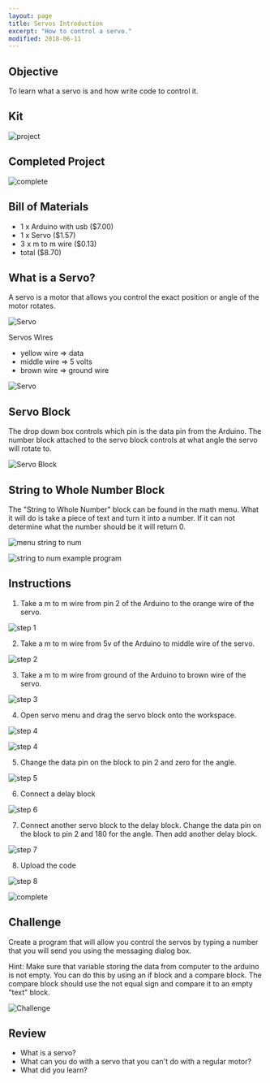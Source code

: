 ```yaml
---
layout: page
title: Servos Introduction
excerpt: "How to control a servo."
modified: 2018-06-11
---
```


## Objective

To learn what a servo is and how write code to control it.

## Kit

![project](/images/summer-camp/day-2/servos-intro/project.jpg)

## Completed Project

![complete](/images/summer-camp/day-2/servos-intro/complete.gif)

## Bill of Materials 

- 1 x Arduino with usb  ($7.00) 
- 1 x Servo ($1.57)
- 3 x m to m wire ($0.13)
- total ($8.70)

## What is a Servo?

A servo is a motor that allows you control the exact position or angle of the motor rotates.

![Servo](/images/summer-camp/day-2/servos-intro/servo.jpg)

Servos Wires

- yellow wire =>  data
- middle wire => 5 volts
- brown wire => ground wire 

![Servo](/images/arduino-block/lesson-3/step3.jpg)

## Servo Block

The drop down box controls which pin is the data pin from the Arduino.  The number block attached to the servo block controls at what angle the servo will rotate to.

![Servo Block](/images/summer-camp/day-2/servos-intro/servo_block.png)

## String to Whole Number Block

The "String to Whole Number" block can be found in the math menu.  What it will do is take a piece of text and turn it into a number.  If it can not determine what the number should be it will return 0.

![menu string to num](/images/summer-camp/day-2/servos-intro/string_to_whole_number_menu.png#img-phone)

![string to num example program](/images/summer-camp/day-2/servos-intro/string_to_whole_number_example.png#img-phone)


## Instructions

1) Take a m to m wire from pin 2 of the Arduino to the orange wire of the servo.

![step 1](/images/summer-camp/day-2/servos-intro/step_1.jpg)

2) Take a m to m wire from 5v of the Arduino to middle wire of the servo.

![step 2](/images/summer-camp/day-2/servos-intro/step_2.jpg)

3) Take a m to m wire from ground of the Arduino to brown wire of the servo.

![step 3](/images/summer-camp/day-2/servos-intro/step_3.jpg)

4) Open servo menu and drag the servo block onto the workspace.

![step 4](/images/summer-camp/day-2/servos-intro/step_4a.png#img-phone)

![step 4](/images/summer-camp/day-2/servos-intro/step_4b.png#img-phone)

5) Change the data pin on the block to pin 2 and zero for the angle.

![step 5](/images/summer-camp/day-2/servos-intro/step_5.png#img-phone)

6) Connect a delay block 

![step 6](/images/summer-camp/day-2/servos-intro/step_6.png#img-phone)

7) Connect another servo block to the delay block. Change the data pin on the block to pin 2 and 180 for the angle.  Then add another delay block.

![step 7](/images/summer-camp/day-2/servos-intro/step_7.png#img-phone)

8) Upload the code

![step 8](/images/upload-1.png)

![complete](/images/summer-camp/day-2/servos-intro/complete.gif)


## Challenge 

Create a program that will allow you control the servos by typing a number that you will send you using the messaging dialog box.  

Hint:  Make sure that variable storing the data from computer to the arduino is not empty.  You can do this by using an if block and a compare block.  The compare block should use the not equal sign and compare it to an empty "text" block.

![Challenge](/images/summer-camp/day-2/servos-intro/challenge.gif#img-phone)


## Review

- What is a servo?
- What can you do with a servo that you can't do with a regular motor?
- What did you learn?

